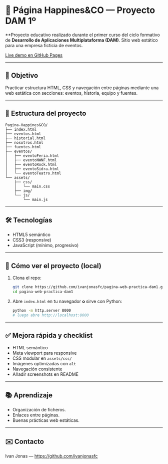  
# 🎉 Página Happines&CO — Proyecto DAM 1º

**Proyecto educativo realizado durante el primer curso del ciclo formativo de **Desarrollo de Aplicaciones Multiplataforma (DAM)**. Sitio web estático para una empresa ficticia de eventos.

[Live demo en GitHub Pages](https://ivanjonasfc.github.io/pagina-web-practica-dam1/index.html)

---

## 📌 Objetivo
Practicar estructura HTML, CSS y navegación entre páginas mediante una web estática con secciones: eventos, historia, equipo y fuentes.

---

## 📁 Estructura del proyecto
```
Pagina-Happines&CO/
├── index.html
├── eventos.html
├── historial.html
├── nosotros.html
├── fuentes.html
├── eventos/
│   ├── eventoFeria.html
│   ├── eventoNWNF.html
│   ├── eventoRock.html
│   ├── eventoSidra.html
│   └── eventoTeatro.html
└── assets/
    ├── css/
    │   └── main.css
    ├── img/
    └── js/
        └── main.js
```

---

## 🛠 Tecnologías
- HTML5 semántico
- CSS3 (responsive)
- JavaScript (mínimo, progresivo)

---

## 🚀 Cómo ver el proyecto (local)
1. Clona el repo:
   ```bash
   git clone https://github.com/ivanjonasfc/pagina-web-practica-dam1.git
   cd pagina-web-practica-dam1
   ```
2. Abre `index.html` en tu navegador **o** sirve con Python:
   ```bash
   python -m http.server 8000
   # luego abre http://localhost:8000
   ```

---

## ✅ Mejora rápida y checklist
- HTML semántico
- Meta viewport para responsive
- CSS modular en `assets/css/`
- Imágenes optimizadas con `alt`
- Navegación consistente
- Añadir screenshots en README

---

## 📚 Aprendizaje
- Organización de ficheros.
- Enlaces entre páginas.
- Buenas prácticas web estáticas.

---

## ✉️ Contacto
Ivan Jonas — https://github.com/ivanjonasfc

 
